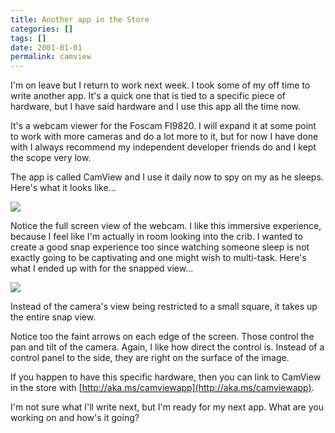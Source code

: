 ```yaml
---
title: Another app in the Store
categories: []
tags: []
date: 2001-01-01
permalink: camview
---
```


I'm on leave but I return to work next week. I took some of my off time to write another app. It's a quick one that is tied to a specific piece of hardware, but I have said hardware and I use this app all the time now.
<!-- more -->

It's a webcam viewer for the Foscam FI9820\. I will expand it at some point to work with more cameras and do a lot more to it, but for now I have done with I always recommend my independent developer friends do and I kept the scope very low.

The app is called CamView and I use it daily now to spy on my as he sleeps. Here's what it looks like...

![](/files/camview_01.png)

Notice the full screen view of the webcam. I like this immersive experience, because I feel like I'm actually in room looking into the crib. I wanted to create a good snap experience too since watching someone sleep is not exactly going to be captivating and one might wish to multi-task. Here's what I ended up with for the snapped view...

![](/files/camview_02.png)

Instead of the camera's view being restricted to a small square, it takes up the entire snap view.

Notice too the faint arrows on each edge of the screen. Those control the pan and tilt of the camera. Again, I like how direct the control is. Instead of a control panel to the side, they are right on the surface of the image.

If you happen to have this specific hardware, then you can link to CamView in the store with [http://aka.ms/camviewapp](http://aka.ms/camviewapp).

I'm not sure what I'll write next, but I'm ready for my next app. What are you working on and how's it going?